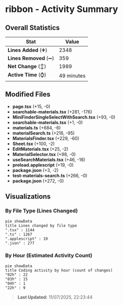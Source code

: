 # ribbon - Activity Summary 

## Overall Statistics

| Stat                   | Value                                                             |
| ---------------------- | ----------------------------------------------------------------- |
| **Lines Added** (➕)   | 2348                                          |
| **Lines Removed** (➖) | 359                                        |
| **Net Change** (↕)    | 1989                |
| **Active Time** (⌚)   | 49 minutes |


## Modified Files
- **page.tsx** (+15, -0)
- **searchable-materials.tsx** (+281, -176)
- **MiniFinderSingleSelectWithSearch.tsx** (+93, -0)
- **searchable-materials.tsx** (+1, -0)
- **materials.ts** (+684, -6)
- **materialSearch.ts** (+216, -95)
- **MaterialsFinder.tsx** (+229, -60)
- **Sheet.tsx** (+100, -2)
- **EditMaterials.tsx** (+25, -2)
- **MaterialSelector.tsx** (+98, -0)
- **useSearchMaterials.tsx** (+46, -16)
- **preload.applescript** (+19, -0)
- **package.json** (+3, -2)
- **test-materials-search.ts** (+266, -0)
- **package.json** (+272, -0)

## Visualizations

### By File Type (Lines Changed)

```mermaid
pie showData
title Lines changed by file type
".tsx" : 1144
".ts" : 1267
".applescript" : 19
".json" : 277
```

### By Hour (Estimated Activity Count)

```mermaid
pie showData
title Coding activity by hour (count of changes)
"02h" : 22
"03h" : 15
"04h" : 1
"22h" : 9
```


> **Last Updated:** 11/07/2025, 22:23:44